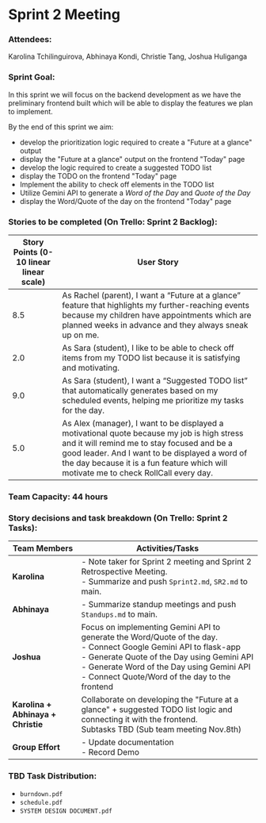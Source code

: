 # Sprint 2 Meeting

### Attendees: 
Karolina Tchilinguirova, Abhinaya Kondi, Christie Tang, Joshua Huliganga 

### Sprint Goal:
In this sprint we will focus on the backend development as we have the preliminary frontend built which will be able to display the features we plan to implement.  

By the end of this sprint we aim:
- develop the prioritization logic required to create a "Future at a glance" output 
- display the "Future at a glance" output on the frontend "Today" page
- develop the logic required to create a suggested TODO list
- display the TODO on the frontend "Today" page
- Implement the ability to check off elements in the TODO list
- Utilize Gemini API to generate a *Word of the Day* and *Quote of the Day*
- display the Word/Quote of the day on the frontend "Today" page


### Stories to be completed (On Trello: Sprint 2 Backlog):

| Story Points (0-10 linear linear scale) | User Story                                                                                         |
|--------------|---------------------------------------------------------------------------------------------------|
| 8.5          | As Rachel (parent), I want a “Future at a glance” feature that highlights my further-reaching events because my children have appointments which are planned weeks in advance and they always sneak up on me. |
| 2.0          | As Sara (student), I like to be able to check off items from my TODO list because it is satisfying and motivating. |
| 9.0          | As Sara (student), I want a “Suggested TODO list” that automatically generates based on my scheduled events, helping me prioritize my tasks for the day. |
| 5.0          | As Alex (manager), I want to be displayed a motivational quote because my job is high stress and it will remind me to stay focused and be a good leader. And I want to be displayed a word of the day because it is a fun feature which will motivate me to check RollCall every day. |


### Team Capacity: 44 hours 

### Story decisions and task breakdown (On Trello: Sprint 2 Tasks):

| Team Members       | Activities/Tasks                                                                                        |
|-------------------|-----------------------------------------------------------------------------------------------------------|
| **Karolina**      | - Note taker for Sprint 2 meeting and Sprint 2 Retrospective Meeting.<br> - Summarize and push `Sprint2.md`, `SR2.md` to main.<br> |
| **Abhinaya**      | - Summarize standup meetings and push `Standups.md` to main.<br> | - 
| **Joshua**        | Focus on implementing Gemini API to generate the Word/Quote of the day. <br> - Connect Google Gemini API to flask-app <br> - Generate Quote of the Day using Gemini API <br> - Generate Word of the Day using Gemini API <br> - Connect Quote/Word of the day to the frontend <br> |
|**Karolina + Abhinaya + Christie**      | Collaborate on developing the "Future at a glance" + suggested TODO list logic and connecting it with the frontend.<br> Subtasks TBD (Sub team meeting Nov.8th) |
| **Group Effort**  | - Update documentation<br> - Record Demo |

### TBD Task Distribution:
- `burndown.pdf`
- `schedule.pdf`
-  `SYSTEM DESIGN DOCUMENT.pdf`
